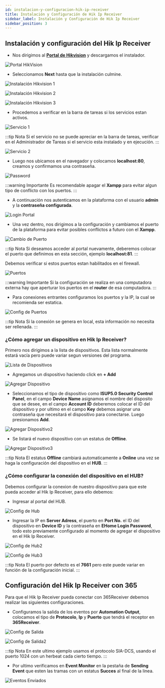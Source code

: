 ```yaml
---
id: instalacion-y-configuracion-hik-ip-receiver
title: Instalación y Configuración de Hik Ip Receiver
sidebar_label: Instalación y Configuración de Hik Ip Receiver
sidebar_position: 3
---
```


## Instalación y configuración del Hik Ip Receiver

- Nos dirigimos al [**Portal de Hikvision**](https://www.hikvisioneurope.com/eu//portal/?dir=portal/Technical%20Materials/10%20%20Intrusion%26Alarm/08%20ARC%20Integration/Hik%20IP%20Receiver%20Pro/Hik%20IP%20Receiver%20Pro_V1.4.0.4Build20220125) y descargamos el instalador.

![Portal HikVision](./img/HikVision/portalHikVision.png "Portal HikVision")

- Seleccionamos **Next** hasta que la instalación culmine.

![Instalación Hikvision 1](./img/HikVision/instalacion_hikvision1.PNG "Instalación HikVision 1")

![Instalación Hikvision 2](./img/HikVision/instalacion_hikvision2.PNG "Instalación HikVision 2")

![Instalación Hikvision 3](./img/HikVision/instalacion_hikvision3.PNG "Instalación HikVision 3")

- Procedemos a verificar en la barra de tareas si los servicios estan activos.

![Servicio 1](./img/HikVision/servicioBarra.png "Servicio 1")

:::tip Nota 
Si el servicio no se puede apreciar en la barra de tareas, verificar en el Administrador de Tareas si el servicio esta instalado y en ejecución.
:::

![Servicio 2](./img/HikVision/instalacion_servicio_windows.PNG "Servicio 2")

- Luego nos ubicamos en el navegador y colocamos **localhost:80**, creamos y confirmamos una contraseña.

![Password](./img/HikVision/activarPass.PNG "Password")

:::warning Importante 
Es recomendable apagar el **Xampp** para evitar algun tipo de conflicto con los puertos.
:::

- A continuación nos autenticamos en la plataforma con el usuario **admin** y la **contraseña configurada**.

![Login Portal](./img/HikVision/instalacion_hikvision_login.PNG "Login Portal")

- Una vez dentro, nos dirigimos a la configuración y cambiamos el puerto de la plataforma para evitar posibles conflictos a futuro con el **Xampp**.

![Cambio de Puerto](./img/HikVision/instalacion_hikvision_cambio_puerto.PNG "Login Portal")

:::tip Nota 
Si deseamos acceder al portal nuevamente, deberemos colocar el puerto que definimos en esta sección, ejemplo **localhost:81**.
:::

Debemos verificar si estos puertos estan habilitados en el firewall.

![Puertos](./img/HikVision/hikvision_puertos_nivel_externo.png "Puertos")

:::warning Importante
Si la configuración se realiza en una computadora externa hay que aperturar los puertos en el **router** de esa computadora.
:::

- Para conexiones entrantes configuramos los puertos y la IP, la cual se recomienda ser estatica.

![Config de Puertos](./img/HikVision/configPuertoHikVision.png "Config de Puertos")

:::tip Nota 
Si la conexión se genera en local, esta información no necesita ser rellenada.
:::

### ¿Cómo agregar un dispositivo en Hik Ip Receiver?

Primero nos dirigimos a la lista de dispositivos. Esta lista normalmente estará vacía pero puede variar segun versiones del programa.

![Lista de Dispositivos](./img/HikVision/hikvision_lista_dispositivos_registrados.PNG "Lista de Dispositivos")

- Agregamos un dispositivo haciendo click en **+ Add**

![Agregar Dispositivo](./img/HikVision/hikVisionAgregarDisp.png "Agregar Dispositivo")

- Seleccionamos el tipo de dispositivo como **ISUP5.0 Security Control Panel**, en el campo **Device Name** asignamos el nombre del disposito que se desee, en el campo **Account ID** deberemos colocar el ID del dispositivo y por ultimo en el campo **Key** debemos asignar una contraseña que necesitará el dispositivo para conectarse. Luego presionamos **Add**.

![Agregar Dispositivo2](./img/HikVision/hikvision_registro_ingresado_dispositivos.PNG "Agregar Dispositivo2")

- Se listará el nuevo dispositivo con un estatus de **Offline**.

![Agregar Dispositivo3](./img/HikVision/hikvision_lista_dispositivo_offline.PNG "Agregar Dispositivo3")

:::tip Nota 
El estatus **Offline** cambiará automaticamente a **Online** una vez se haga la configuración del dispositivo en el **HUB**.
:::

### ¿Cómo configurar la conexión del dispositivo en el HUB?

Debemos configurar la conexion de nuestro dispositivo para que este pueda acceder al Hik Ip Receiver, para ello debemos:

- Ingresar al portal del HUB.

![Config de Hub](./img/HikVision/hikvision_hub_login_navegador.png "Config de Hub")

- Ingresar la IP en **Server Adress**, el puerto en **Port No.** el ID del dispositivo en **Device ID** y la contraseña en **EHome Login Password**, todo esto previamente configurado al momento de agregar el dispositivo en el Hik Ip Receiver.

![Config de Hub2](./img/HikVision/hikvision_hub_configuracion_ISUP.PNG "Config de Hub2")

![Config de Hub3](./img/HikVision/hikvision_hub_configuracion_ISUP_datos_validos.PNG "Config de Hub3")

:::tip Nota 
El puerto por defecto es el **7661** pero este puede variar en función de la configuración inicial.
:::

## Configuración del Hik Ip Receiver con 365

Para que el Hik Ip Receiver pueda conectar con 365Receiver debemos realizar las siguientes configuraciones.

- Configuramos la salida de los eventos por **Automation Output**, colocamos el tipo de **Protocolo**, **Ip** y **Puerto** que tendrá el receptor en **365Receiver**.

![Config de Salida](./img/HikVision/hikvision_configuracion_salida.PNG "Config de Salida")

![Config de Salida2](./img/HikVision/hikvision_configuracion_salida_conectado.PNG "Config de Salida2")

:::tip Nota 
En este ultimo ejemplo usamos el protocolo SIA-DCS, usando el puerto 1024 con un herbeat cada cierto tiempo.
:::

- Por ultimo verificamos en **Event Monitor** en la pestaña de **Sending Event** que esten las tramas con un estatus **Succes** al final de la linea.

![Eventos Enviados](./img/HikVision/hikvision_confirmacion_eventos_enviados.PNG "Eventos Enviados")
